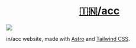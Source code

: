 <p align="center">
    <a href="https://twitter.com/i/communities/1669220055907811330">
        <h1 align="center">🇮🇳/acc</h1>
        <picture>
            <source media="(prefers-color-scheme: dark)" srcset="https://i.dhr.wtf/r/Clipboard_Dec_16,_2023_at_11.52 PM.png">
            <img src="https://i.dhr.wtf/r/Clipboard_Dec_16,_2023_at_11.52 PM.png">
        </picture>
    </a>
</p>

in/acc website, made with [Astro](https://astro.build) and [Tailwind CSS](https://tailwindcss.com).